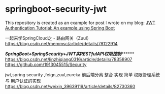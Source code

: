 # springboot-security-jwt

This repository is created as an example for post I wrote on my blog: [JWT Authentication Tutorial: An example using Spring Boot](http://svlada.com/jwt-token-authentication-with-spring-boot/)

一起来学SpringCloud之 - 路由网关（Zuul）
https://blog.csdn.net/memmsc/article/details/78122914

***********SpringBoot+SpringSecurity+JWT实RESTfulAPI权限控制*****************
https://blog.csdn.net/linzhiqiang0316/article/details/78358907
https://github.com/1913045515/Security

jwt,spring security ,feign,zuul,eureka 前后端分离 整合 实现 简单 权限管理系统 与 用户认证的实现
https://blog.csdn.net/weixin_39639119/article/details/82730360

